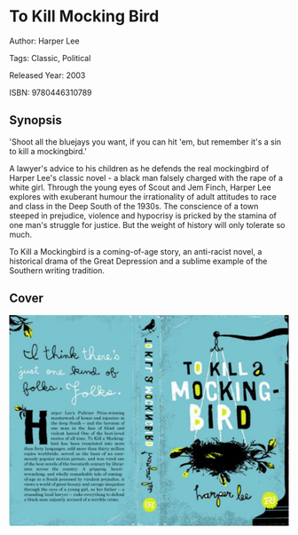 # To Kill Mocking Bird

Author: Harper Lee

Tags: Classic, Political

Released Year: 2003

ISBN: 9780446310789

## Synopsis

'Shoot all the bluejays you want, if you can hit 'em, but remember it's a sin to kill a mockingbird.'

A lawyer's advice to his children as he defends the real mockingbird of Harper Lee's classic novel - a black man falsely charged with the rape of a white girl. Through the young eyes of Scout and Jem Finch, Harper Lee explores with exuberant humour the irrationality of adult attitudes to race and class in the Deep South of the 1930s. The conscience of a town steeped in prejudice, violence and hypocrisy is pricked by the stamina of one man's struggle for justice. But the weight of history will only tolerate so much.

To Kill a Mockingbird is a coming-of-age story, an anti-racist novel, a historical drama of the Great Depression and a sublime example of the Southern writing tradition.

## Cover
![](../assets/to-kill-mocking-bird.png)
